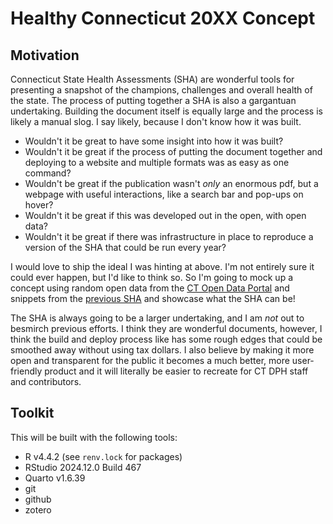 # Healthy Connecticut 20XX Concept

## Motivation

Connecticut State Health Assessments (SHA) are wonderful tools for presenting a
snapshot of the champions, challenges and overall health of the state.  The
process of putting together a SHA is also a gargantuan undertaking.  Building
the document itself is equally large and the process is likely a manual slog.
I say likely, because I don't know how it was built.

- Wouldn't it be great to have some insight into how it was built?
- Wouldn't it be great if the process of putting the document together and 
deploying to a website and multiple formats was as easy as one command?
- Wouldn't be great if the publication wasn't *only* an enormous pdf, but 
a webpage with useful interactions, like a search bar and pop-ups on hover?
- Wouldn't it be great if this was developed out in the open, with open data?
- Wouldn't it be great if there was infrastructure in place to reproduce a
version of the SHA that could be run every year?

I would love to ship the ideal I was hinting at above. I'm not entirely sure
it could ever happen, but I'd like to think so.  So I'm going to mock up a 
concept using random open data from the 
[CT Open Data Portal](https://data.ct.gov/) and snippets from the [previous
SHA](https://portal.ct.gov/dph/state-health-planning/healthy-connecticut/-/media/departments-and-agencies/dph/dph/state_health_planning/sha-ship/hct2025/ct_sha_report_final0605-2020.pdf)
and showcase what the SHA can be! 

The SHA is always going to be a larger undertaking, and I am *not* out to
besmirch previous efforts. I think they are wonderful documents, however, I
think the build and deploy process like has some rough edges that could be
smoothed away without using tax dollars.  I also believe by making it more open
and transparent for the public it becomes a much better, more user-friendly
product and it will literally be easier to recreate for CT DPH staff and
contributors.

## Toolkit

This will be built with the following tools:

- R v4.4.2 (see `renv.lock` for packages)
- RStudio 2024.12.0 Build 467
- Quarto v1.6.39
- git 
- github
- zotero